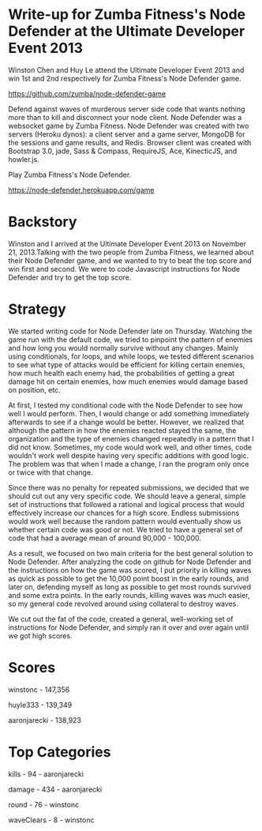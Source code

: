 Write-up for Zumba Fitness's Node Defender at the Ultimate Developer Event 2013
=================
Winston Chen and Huy Le attend the Ultimate Developer Event 2013 and win 1st and 2nd respectively for Zumba Fitness's Node Defender game.

https://github.com/zumba/node-defender-game

Defend against waves of murderous server side code that wants nothing more than to kill and disconnect your node client. Node Defender was a websocket game by Zumba Fitness. Node Defender was created with two servers (Heroku dynos): a client server and a game server, MongoDB for the sessions and game results, and Redis. Browser client was created with Bootstrap 3.0, jade, Sass & Compass, RequireJS, Ace, KinecticJS, and howler.js.

Play Zumba Fitness's Node Defender.

https://node-defender.herokuapp.com/game

Backstory
=================
Winston and I arrived at the Ultimate Developer Event 2013 on November 21, 2013.Talking with the two people from Zumba Fitness, we learned about their Node Defender game, and we wanted to try to beat the top score and win first and second. We were to code Javascript instructions for Node Defender and try to get the top score.

Strategy
=================
We started writing code for Node Defender late on Thursday. Watching the game run with the default code, we tried to pinpoint the pattern of enemies and how long you would normally survive without any changes. Mainly using conditionals, for loops, and while loops, we tested different scenarios to see what type of attacks would be efficient for killing certain enemies, how much health each enemy had, the probabilities of getting a great damage hit on certain enemies, how much enemies would damage based on position, etc.

At first, I tested my conditional code with the Node Defender to see how well I would perform. Then, I would change or add something immediately afterwards to see if a change would be better. However, we realized that although the pattern in how the enemies reacted stayed the same, the organization and the type of enemies changed repeatedly in a pattern that I did not know. Sometimes, my code would work well, and other times, code wouldn't work well despite having very specific additions with good logic. The problem was that when I made a change, I ran the program only once or twice with that change. 

Since there was no penalty for repeated submissions, we decided that we should cut out any very specific code. We should leave a general, simple set of instructions that followed a rational and logical process that would effectively increase our chances for a high score. Endless submissions would work well because the random pattern would eventually show us whether certain code was good or not. We tried to have a general set of code that had a average mean of around 90,000 - 100,000. 

As a result, we focused on two main criteria for the best general solution to Node Defender. After analyzing the code on github for Node Defender and the instructions on how the game was scored, I put priority in killing waves as quick as possible to get the 10,000 point boost in the early rounds, and later on, defending myself as long as possible to get most rounds survived and some extra points. In the early rounds, killing waves was much easier, so my general code revolved around using collateral to destroy waves.

We cut out the fat of the code, created a general, well-working set of instructions for Node Defender, and simply ran it over and over again until we got high scores.

Scores
=================
winstonc - 147,356

huyle333 - 139,349

aaronjarecki - 138,923

Top Categories
=================
kills - 94 - aaronjarecki

damage - 434 - aaronjarecki

round - 76 - winstonc

waveClears - 8 - winstonc

